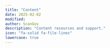 ```yaml
---
title: "Content"
date: 2025-02-02
modified: 
author: ScanGov
description: "Content resources and support."
icon: "fa-solid fa-file-lines"
lowercase: true
---
```

